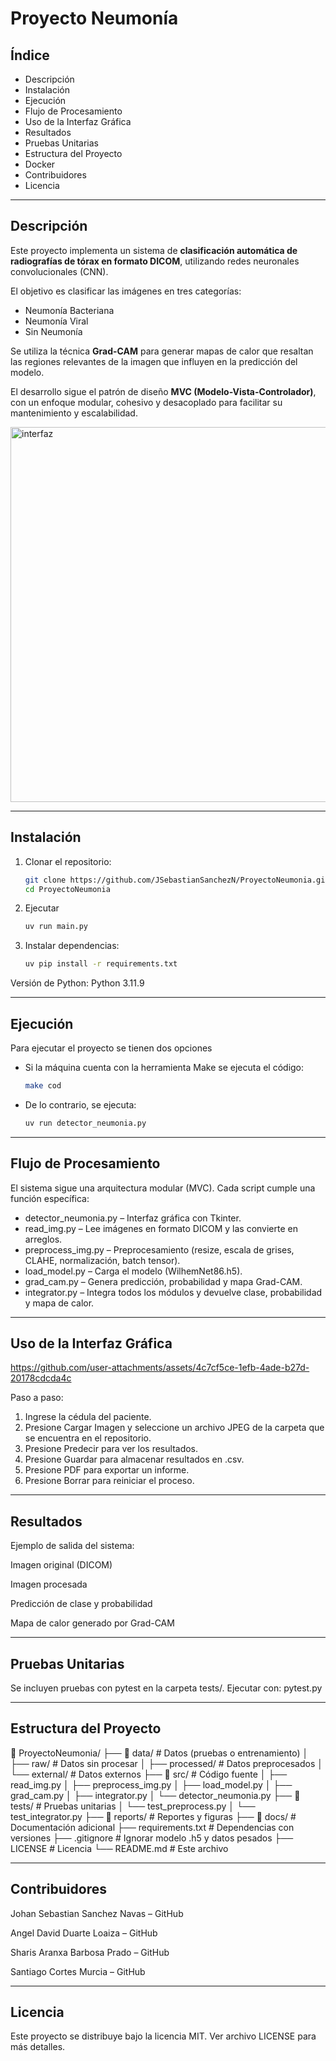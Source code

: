 # Proyecto Neumonía  

## Índice  
- Descripción  
- Instalación  
- Ejecución  
- Flujo de Procesamiento  
- Uso de la Interfaz Gráfica  
- Resultados  
- Pruebas Unitarias  
- Estructura del Proyecto   
- Docker  
- Contribuidores  
- Licencia  

---

## Descripción  
Este proyecto implementa un sistema de **clasificación automática de radiografías de tórax en formato DICOM**, utilizando redes neuronales convolucionales (CNN).  

El objetivo es clasificar las imágenes en tres categorías:  
- Neumonía Bacteriana  
- Neumonía Viral  
- Sin Neumonía  

Se utiliza la técnica **Grad-CAM** para generar mapas de calor que resaltan las regiones relevantes de la imagen que influyen en la predicción del modelo.  

El desarrollo sigue el patrón de diseño **MVC (Modelo-Vista-Controlador)**, con un enfoque modular, cohesivo y desacoplado para facilitar su mantenimiento y escalabilidad.  

<img width="600" alt="interfaz" src="https://github.com/user-attachments/assets/878c6a4d-17ca-49e9-a7a5-0dd43278bfbd" />  

---

## Instalación  

1. Clonar el repositorio:  
   ```bash
   git clone https://github.com/JSebastianSanchezN/ProyectoNeumonia.git
   cd ProyectoNeumonia
2. Ejecutar
   ```bash
   uv run main.py 
3. Instalar dependencias:
   ```bash
   uv pip install -r requirements.txt

Versión de Python: Python 3.11.9

---
## Ejecución

Para ejecutar el proyecto se tienen dos opciones
* Si la máquina cuenta con la herramienta Make se ejecuta el código:
     ```bash
     make cod
* De lo contrario, se ejecuta:
     ```bash
     uv run detector_neumonia.py

---
## Flujo de Procesamiento

El sistema sigue una arquitectura modular (MVC). Cada script cumple una función específica:
* detector_neumonia.py – Interfaz gráfica con Tkinter.
* read_img.py – Lee imágenes en formato DICOM y las convierte en arreglos.
* preprocess_img.py – Preprocesamiento (resize, escala de grises, CLAHE, normalización, batch tensor).
* load_model.py – Carga el modelo (WilhemNet86.h5).
* grad_cam.py – Genera predicción, probabilidad y mapa Grad-CAM.
* integrator.py – Integra todos los módulos y devuelve clase, probabilidad y mapa de calor.

---
## Uso de la Interfaz Gráfica

https://github.com/user-attachments/assets/4c7cf5ce-1efb-4ade-b27d-20178cdcda4c

Paso a paso:
1. Ingrese la cédula del paciente.
2. Presione Cargar Imagen y seleccione un archivo JPEG de la carpeta que se encuentra en el repositorio.
4. Presione Predecir para ver los resultados.
5. Presione Guardar para almacenar resultados en .csv.
6. Presione PDF para exportar un informe.
7. Presione Borrar para reiniciar el proceso.

---
## Resultados

Ejemplo de salida del sistema:

Imagen original (DICOM)

Imagen procesada

Predicción de clase y probabilidad

Mapa de calor generado por Grad-CAM

---
## Pruebas Unitarias

Se incluyen pruebas con pytest en la carpeta tests/.
Ejecutar con:
pytest.py

---
## Estructura del Proyecto
📁 ProyectoNeumonia/
├── 📁 data/                  # Datos (pruebas o entrenamiento)
│   ├── raw/                  # Datos sin procesar
│   ├── processed/            # Datos preprocesados
│   └── external/             # Datos externos
├── 📁 src/                   # Código fuente
│   ├── read_img.py
│   ├── preprocess_img.py
│   ├── load_model.py
│   ├── grad_cam.py
│   ├── integrator.py
│   └── detector_neumonia.py
├── 📁 tests/                 # Pruebas unitarias
│   └── test_preprocess.py
│   └── test_integrator.py
├── 📁 reports/               # Reportes y figuras
├── 📁 docs/                  # Documentación adicional
├── requirements.txt          # Dependencias con versiones
├── .gitignore                # Ignorar modelo .h5 y datos pesados
├── LICENSE                   # Licencia
└── README.md                 # Este archivo


---
## Contribuidores

Johan Sebastian Sanchez Navas – GitHub

Angel David Duarte Loaiza – GitHub

Sharis Aranxa Barbosa Prado – GitHub

Santiago Cortes Murcia – GitHub

---
## Licencia
Este proyecto se distribuye bajo la licencia MIT.
Ver archivo LICENSE para más detalles.
